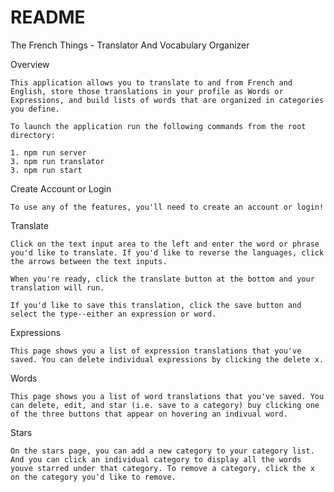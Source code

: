 # README

The French Things - Translator And Vocabulary Organizer

Overview

    This application allows you to translate to and from French and English, store those translations in your profile as Words or Expressions, and build lists of words that are organized in categories you define.

    To launch the application run the following commands from the root directory:

    1. npm run server
    3. npm run translator
    3. npm run start

Create Account or Login

    To use any of the features, you'll need to create an account or login!

Translate

    Click on the text input area to the left and enter the word or phrase you'd like to translate. If you'd like to reverse the languages, click the arrows between the text inputs.

    When you're ready, click the translate button at the bottom and your translation will run.

    If you'd like to save this translation, click the save button and select the type--either an expression or word.

Expressions

    This page shows you a list of expression translations that you've saved. You can delete individual expressions by clicking the delete x.

Words

    This page shows you a list of word translations that you've saved. You can delete, edit, and star (i.e. save to a category) buy clicking one of the three buttons that appear on hovering an indivual word.

Stars

    On the stars page, you can add a new category to your category list. And you can click an individual category to display all the words youve starred under that category. To remove a category, click the x on the category you'd like to remove.
